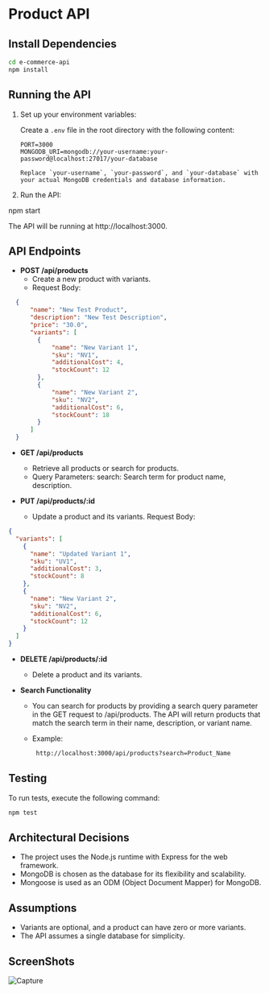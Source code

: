 # Product API

## Install Dependencies

```bash
cd e-commerce-api
npm install
```
## Running the API

1. Set up your environment variables:

   Create a `.env` file in the root directory with the following content:

   ```env
   PORT=3000
   MONGODB_URI=mongodb://your-username:your-password@localhost:27017/your-database

   Replace `your-username`, `your-password`, and `your-database` with your actual MongoDB credentials and database information.

2. Run the API:

npm start

The API will be running at http://localhost:3000.

## API Endpoints

- **POST /api/products**
  - Create a new product with variants.
  - Request Body:

```json
  {
      "name": "New Test Product",
      "description": "New Test Description",
      "price": "30.0",
      "variants": [
        {
            "name": "New Variant 1",
            "sku": "NV1",
            "additionalCost": 4,
            "stockCount": 12
        },
        {
            "name": "New Variant 2",
            "sku": "NV2",
            "additionalCost": 6,
            "stockCount": 18
        }
      ]
  }
```

- **GET /api/products**
  - Retrieve all products or search for products.
  - Query Parameters:
search: Search term for product name, description.

- **PUT /api/products/:id**
    - Update a product and its variants.
Request Body:
```json
{
  "variants": [
    {
      "name": "Updated Variant 1",
      "sku": "UV1",
      "additionalCost": 3,
      "stockCount": 8
    },
    {
      "name": "New Variant 2",
      "sku": "NV2",
      "additionalCost": 6,
      "stockCount": 12
    }
  ]
}
```

- **DELETE /api/products/:id**
  - Delete a product and its variants.
 
- **Search Functionality**
  - You can search for products by providing a search query parameter in the GET request to /api/products. The API will return products that match the search term in their name, description, or variant name.
  
  - Example:
    ```bash
     http://localhost:3000/api/products?search=Product_Name
    ```
## Testing

To run tests, execute the following command:
```bash
npm test
```

## Architectural Decisions

- The project uses the Node.js runtime with Express for the web framework.
- MongoDB is chosen as the database for its flexibility and scalability.
- Mongoose is used as an ODM (Object Document Mapper) for MongoDB.

## Assumptions
- Variants are optional, and a product can have zero or more variants.
- The API assumes a single database for simplicity.
  

## ScreenShots
   ![Capture](https://github.com/RishabhSoni01/Mirrar_Backend_Task/assets/80063042/5e6a1cc0-f4a3-4a6d-8dc5-475607e47527)
